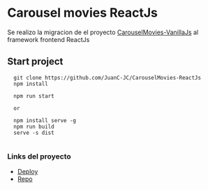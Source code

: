 # Carousel movies ReactJs

Se realizo la migracion de el proyecto [CarouselMovies-VanillaJs](https://github.com/JuanC-JC/CarouselMovies-VanillaJs) al framework frontend ReactJs

## Start project

~~~
  git clone https://github.com/JuanC-JC/CarouselMovies-ReactJs
  npm install 
  
  npm run start
  
  or 
  
  npm install serve -g 
  npm run build
  serve -s dist 
  
~~~



### Links del proyecto
- [Deploy](https://carouselmovies.netlify.app/)
- [Repo](https://github.com/JuanC-JC/CarouselMovies-ReactJs)
